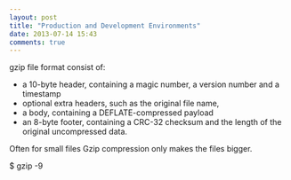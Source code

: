 ```yaml
---
layout: post
title: "Production and Development Environments"
date: 2013-07-14 15:43
comments: true
---
```


gzip file format consist of:
* a 10-byte header, containing a magic number, a version number and a timestamp
* optional extra headers, such as the original file name,
* a body, containing a DEFLATE-compressed payload
* an 8-byte footer, containing a CRC-32 checksum and the length of the original uncompressed data.

Often for small files Gzip compression only makes the files bigger.

$ gzip -9
